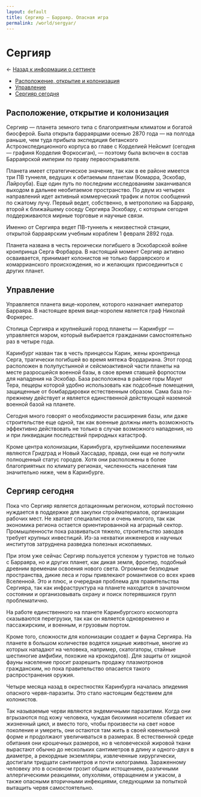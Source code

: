 ```yaml
---
layout: default
title: Сергияр — Барраяр. Опасная игра
permalink: /world/sergyar/
---
```


# Сергияр

&larr; [Назад к информации о сеттинге](/world/)

- [Расположение, открытие и колонизация](/world/sergyar#Расположение-открытие-и-колонизация)
- [Управление](/world/sergyar#Управление)
- [Сергияр сегодня](/world/sergyar#Сергияр-сегодня)

## Расположение, открытие и колонизация
Сергияр — планета земного типа с благоприятным климатом и богатой биосферой. Была открыта барраярцами осенью 2870 года — на полгода раньше, чем туда прибыла экспедиция бетанского Астроэкспедиционного корпуса во главе с Корделией Нейсмит (сегодня — графиня Корделия Форкосиган), — поэтому была включен в состав Барраярской империи по праву первооткрывателя.

Планета имеет стратегическое значение, так как в ее районе имеется три ПВ туннеля, ведущих к обитаемым планетам (Комарра, Эскобар, Лайроуба). Еще один путь по последним исследованиям заканчивался выходом в дальнее необитаемое пространство. По двум из четырех направлений идет активный коммерческий трафик и поток сообщений по сжатому лучу. Первый ведет, собственно, в метрополию на Барраяр, второй к ближайшему соседу Сергияра Эскобару, с которым сегодня поддерживаются мирные торговые и научные связи.

Именно от Сергияра ведет ПВ-туннель к неизвестной станции, открытой барраярским учебным кораблем 1 февраля 2892 года.

Планета названа в честь героически погибшего в Эскобарской войне кронпринца Серга Форбарра. В настоящий момент Сергияр активно осваивается, принимает колонистов не только барраярского и комаррианского происхождения, но и желающих присоединиться с других планет.

## Управление
Управляется планета вице-королем, которого назначает император Барраяра. В настоящее время вице-королем является граф Николай Форкерес.

Столица Сергияра и крупнейший город планеты — Каринбург — управляется мэром, который выбирается гражданами самостоятельно раз в четыре года.

Каринбург назван так в честь принцессы Карин, жены кронпринца Серга, трагически погибшей во время мятежа Фордариана. Этот город расположен в полупустынной и сейсмоактивной части планеты на месте разросшейся военной базы, в свое время ставшей форпостом для нападения на Эскобар. База расположена в районе горы Маунт Тера, пещеры которой удобно использовать как подсобные помещения, защищенные от бомбардировки естественным образом. Сама база по-прежнему действует и является единственной действующей наземной военной базой на планете.

Сегодня много говорят о необходимости расширения базы, или даже строительстве еще одной, так как военные должны иметь возможность эффективно действовать не только в случае возможного нападения, но и при ликвидации последствий природных катастроф.

Кроме центра колонизации, Каринбурга, крупнейшими поселениями являются Гридград и Новый Хассадар, правда, они еще не получили полноценный статус городов. Хотя они расположены в более благоприятных по климату регионах, численность населения там значительно ниже, чем в Каринбурге.

## Сергияр сегодня
Пока что Сергияр является дотационным регионом, который постоянно нуждается в поддержке для закупки стройматериалов, организации рабочих мест. Не хватает специалистов и очень многого, так как экономика региона остается ориентированной на аграрный сектор. Промышленности пока развиваться тяжело, строительство заводов требует крупных инвестиций. Из-за нехватки инженеров и научных институтов затруднена разведка полезных ископаемых.

При этом уже сейчас Сергияр пользуется успехом у туристов не только с Барраяра, но и других планет, как дикая земля, фронтир, подобный древним временам освоения нового света. Огромные безлюдные пространства, дикие леса и горы привлекают романтиков со всех краев Вселенной. Это и плюс, и очередная проблема для правительства Сергияра, так как инфраструктура на планете находится в зачаточном состоянии и организовывать охрану и поиск потерявшихся групп проблематично.

На работе единственного на планете Каринбургского космопорта сказываются перегрузки, так как он является одновременно и пассажирским, и военным, и грузовым портом.

Кроме того, сложности для колонизации создает и фауна Сергияра. На планете в большом количестве водятся хищные животные, многие из которых нападают на человека, например, скатогаторы, стайные шестиногие амфибии, похожие на крокодилов). Для защиты от хищной фауны население просит разрешить продажу плазмотронов гражданским, но пока правительство опасается такого распространения оружия.

Четыре месяца назад в окрестностях Каринбурга началась эпидемия опасного червя-паразиты. Это стало настоящим бедствием для колонистов.

Так называемые черви являются эндемичными паразитами. Когда они вгрызаются под кожу человека, чуждая биохимия носителя сбивает их жизненный цикл, и вместо того, чтобы произвести на свет новое поколение и умереть, они остаются там жить в своей ювенильной форме и продолжают увеличиваться в размерах. В естественной среде обитания они крошечных размеров, но в человеческой жировой ткани вырастают обычно до нескольких сантиметров в длину и одного-двух в диаметре, а рекордные экземпляры, извлеченные хирургически, достигали тридцати сантиметров и почти килограмма. Зараженному человеку это в основном грозит общим истощением, различными аллергическими реакциями, опухолями, отвращением и ужасом, а также опасными вторичными инфекциями, следующими за попыткой вытащить червя самостоятельно.
